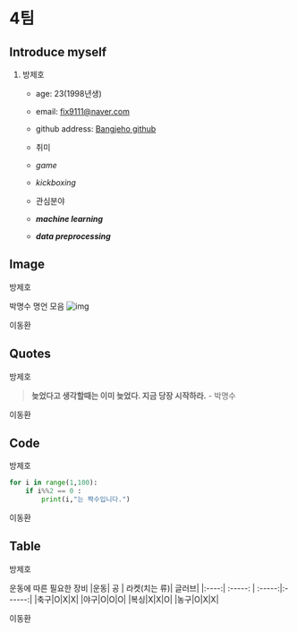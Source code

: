 # **4팀**   

## Introduce myself
1. 방제호
   - age: 23(1998년생)
   - email: fix9111@naver.com
   - github address: [Bangjeho github](https://www.github.com/Bangjeho "Bangjeho github address")
   - 취미
    - _game_
    - _kickboxing_

   - 관심분야
    - _**machine learning**_
    - _**data preprocessing**_

## Image
방제호

박명수 명언 모음
![img](https://i.redd.it/cgxzlnr68x841.jpg)

이동환

## Quotes
방제호

> **늦었다고 생각할때는 이미 늦었다. 지금 당장 시작하라.** - 박명수  

이동환


## Code
방제호

```python
for i in range(1,100):
	if i%%2 == 0 :
		print(i,"는 짝수입니다.")		
```  

이동환


## Table
방제호

운동에 따른 필요한 장비
|운동| 공 | 라켓(치는 류)| 글러브|
|:----:| :-----: | :-----:|:------:|
|축구|O|X|X|
|야구|O|O|O|
|복싱|X|X|O|
|농구|O|X|X|

이동환



